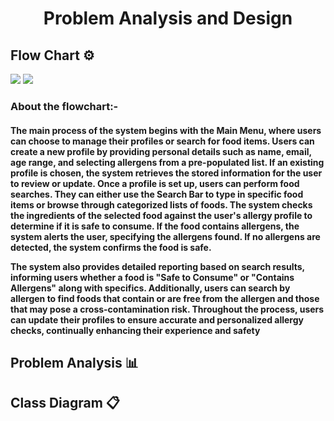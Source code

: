 <h1 align = "center">Problem Analysis and Design</h1>

<h2>Flow Chart ⚙️</h2>
<img src="![Pt2_A2_flowchart-Page-1 (1)](https://github.com/jjn7702/SECJ1023-PT2/assets/149052853/c7a9974b-e56f-4234-96e5-87667a70351a)
"></img>
<img src="![Pt2_A2_flowchart-Page-2 (1)](https://github.com/jjn7702/SECJ1023-PT2/assets/149052853/4e2f25ed-888b-4566-a18e-f10f21795527)
"></img>
<h3>About the flowchart:-
</h3>
<h4>The main process of the system begins with the Main Menu, where users can choose to manage their profiles or search for food items. Users can create a new profile by providing personal details such as name, email, age range, and selecting allergens from a pre-populated list. If an existing profile is chosen, the system retrieves the stored information for the user to review or update.
Once a profile is set up, users can perform food searches. They can either use the Search Bar to type in specific food items or browse through categorized lists of foods. The system checks the ingredients of the selected food against the user's allergy profile to determine if it is safe to consume. If the food contains allergens, the system alerts the user, specifying the allergens found. If no allergens are detected, the system confirms the food is safe.

The system also provides detailed reporting based on search results, informing users whether a food is "Safe to Consume" or "Contains Allergens" along with specifics. Additionally, users can search by allergen to find foods that contain or are free from the allergen and those that may pose a cross-contamination risk. Throughout the process, users can update their profiles to ensure accurate and personalized allergy checks, continually enhancing their experience and safety
 </h4>
<h2>Problem Analysis 📊</h2>

<h2>Class Diagram 📋</h2>
